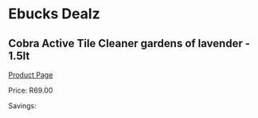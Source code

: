 
# Ebucks Dealz
## Cobra Active Tile Cleaner gardens of lavender - 1.5lt
[Product Page](https://www.ebucks.com/web/shop/productSelected.do?prodId=526920302&catId=908586136)

Price: R69.00

Savings: 


	